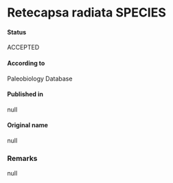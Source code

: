 Retecapsa radiata SPECIES
=======

#### Status
ACCEPTED

#### According to
Paleobiology Database

#### Published in
null

#### Original name
null

### Remarks
null